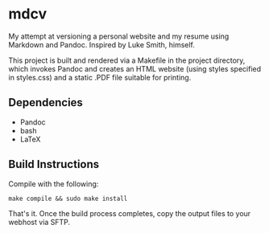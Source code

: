 # mdcv

My attempt at versioning a personal website and my resume using Markdown and Pandoc. Inspired by Luke Smith, himself. 

This project is built and rendered via a Makefile in the project directory, which invokes Pandoc and creates an HTML website (using styles specified in styles.css) and a static .PDF file suitable for printing. 

## Dependencies 

 * Pandoc
 * bash
 * LaTeX

## Build Instructions

Compile with the following:

 ```make compile && sudo make install ```

That's it. Once the build process completes, copy the output files to your webhost via SFTP.   
